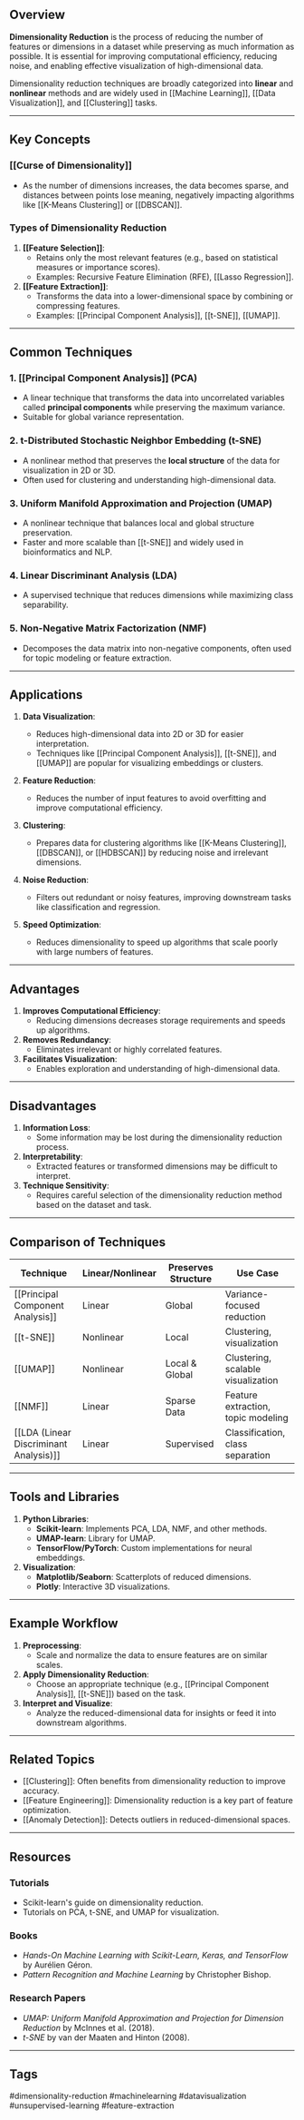 ## Overview
**Dimensionality Reduction** is the process of reducing the number of features or dimensions in a dataset while preserving as much information as possible. It is essential for improving computational efficiency, reducing noise, and enabling effective visualization of high-dimensional data.

Dimensionality reduction techniques are broadly categorized into **linear** and **nonlinear** methods and are widely used in [[Machine Learning]], [[Data Visualization]], and [[Clustering]] tasks.

---

## Key Concepts

### [[Curse of Dimensionality]]
- As the number of dimensions increases, the data becomes sparse, and distances between points lose meaning, negatively impacting algorithms like [[K-Means Clustering]] or [[DBSCAN]].

### Types of Dimensionality Reduction
1. **[[Feature Selection]]**:
   - Retains only the most relevant features (e.g., based on statistical measures or importance scores).
   - Examples: Recursive Feature Elimination (RFE), [[Lasso Regression]].
2. **[[Feature Extraction]]**:
   - Transforms the data into a lower-dimensional space by combining or compressing features.
   - Examples: [[Principal Component Analysis]], [[t-SNE]], [[UMAP]].

---

## Common Techniques

### 1. [[Principal Component Analysis]] (PCA)
- A linear technique that transforms the data into uncorrelated variables called **principal components** while preserving the maximum variance.
- Suitable for global variance representation.

### 2. t-Distributed Stochastic Neighbor Embedding (t-SNE)
- A nonlinear method that preserves the **local structure** of the data for visualization in 2D or 3D.
- Often used for clustering and understanding high-dimensional data.

### 3. Uniform Manifold Approximation and Projection (UMAP)
- A nonlinear technique that balances local and global structure preservation.
- Faster and more scalable than [[t-SNE]] and widely used in bioinformatics and NLP.

### 4. Linear Discriminant Analysis (LDA)
- A supervised technique that reduces dimensions while maximizing class separability.

### 5. Non-Negative Matrix Factorization (NMF)
- Decomposes the data matrix into non-negative components, often used for topic modeling or feature extraction.

---

## Applications

1. **Data Visualization**:
   - Reduces high-dimensional data into 2D or 3D for easier interpretation.
   - Techniques like [[Principal Component Analysis]], [[t-SNE]], and [[UMAP]] are popular for visualizing embeddings or clusters.

2. **Feature Reduction**:
   - Reduces the number of input features to avoid overfitting and improve computational efficiency.

3. **Clustering**:
   - Prepares data for clustering algorithms like [[K-Means Clustering]], [[DBSCAN]], or [[HDBSCAN]] by reducing noise and irrelevant dimensions.

4. **Noise Reduction**:
   - Filters out redundant or noisy features, improving downstream tasks like classification and regression.

5. **Speed Optimization**:
   - Reduces dimensionality to speed up algorithms that scale poorly with large numbers of features.

---

## Advantages

1. **Improves Computational Efficiency**:
   - Reducing dimensions decreases storage requirements and speeds up algorithms.
2. **Removes Redundancy**:
   - Eliminates irrelevant or highly correlated features.
3. **Facilitates Visualization**:
   - Enables exploration and understanding of high-dimensional data.

---

## Disadvantages

1. **Information Loss**:
   - Some information may be lost during the dimensionality reduction process.
2. **Interpretability**:
   - Extracted features or transformed dimensions may be difficult to interpret.
3. **Technique Sensitivity**:
   - Requires careful selection of the dimensionality reduction method based on the dataset and task.

---

## Comparison of Techniques

| Technique               | Linear/Nonlinear | Preserves Structure | Use Case                             |
|-------------------------|------------------|---------------------|--------------------------------------|
| [[Principal Component Analysis]]                 | Linear           | Global              | Variance-focused reduction           |
| [[t-SNE]]               | Nonlinear        | Local               | Clustering, visualization            |
| [[UMAP]]                | Nonlinear        | Local & Global      | Clustering, scalable visualization   |
| [[NMF]]                 | Linear           | Sparse Data         | Feature extraction, topic modeling   |
| [[LDA (Linear Discriminant Analysis)]] | Linear           | Supervised          | Classification, class separation      |

---

## Tools and Libraries

1. **Python Libraries**:
   - **Scikit-learn**: Implements PCA, LDA, NMF, and other methods.
   - **UMAP-learn**: Library for UMAP.
   - **TensorFlow/PyTorch**: Custom implementations for neural embeddings.
2. **Visualization**:
   - **Matplotlib/Seaborn**: Scatterplots of reduced dimensions.
   - **Plotly**: Interactive 3D visualizations.

---

## Example Workflow

1. **Preprocessing**:
   - Scale and normalize the data to ensure features are on similar scales.
2. **Apply Dimensionality Reduction**:
   - Choose an appropriate technique (e.g., [[Principal Component Analysis]], [[t-SNE]]) based on the task.
3. **Interpret and Visualize**:
   - Analyze the reduced-dimensional data for insights or feed it into downstream algorithms.

---

## Related Topics

- [[Clustering]]: Often benefits from dimensionality reduction to improve accuracy.
- [[Feature Engineering]]: Dimensionality reduction is a key part of feature optimization.
- [[Anomaly Detection]]: Detects outliers in reduced-dimensional spaces.

---

## Resources

### Tutorials
- Scikit-learn's guide on dimensionality reduction.
- Tutorials on PCA, t-SNE, and UMAP for visualization.

### Books
- *Hands-On Machine Learning with Scikit-Learn, Keras, and TensorFlow* by Aurélien Géron.
- *Pattern Recognition and Machine Learning* by Christopher Bishop.

### Research Papers
- *UMAP: Uniform Manifold Approximation and Projection for Dimension Reduction* by McInnes et al. (2018).
- *t-SNE* by van der Maaten and Hinton (2008).

---

## Tags
#dimensionality-reduction #machinelearning #datavisualization #unsupervised-learning #feature-extraction